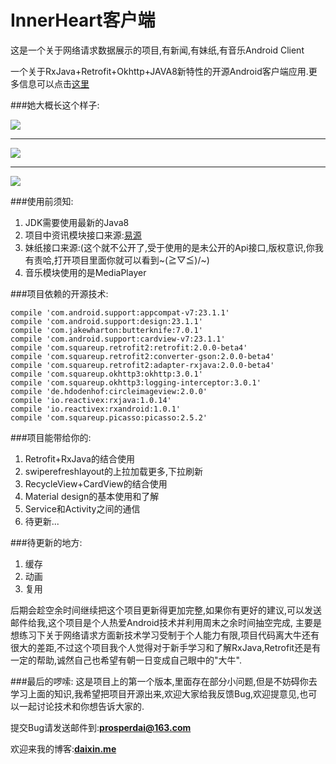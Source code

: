 # InnerHeart客户端
这是一个关于网络请求数据展示的项目,有新闻,有妹纸,有音乐Android Client

一个关于RxJava+Retrofit+Okhttp+JAVA8新特性的开源Android客户端应用.更多信息可以点击<a href="http://daixin.me" target="_blank">这里</a>

###她大概长这个样子:


![](https://raw.githubusercontent.com/ishidai/InnerHeart/master/screen_shot/device2.png)

----------

![](https://raw.githubusercontent.com/ishidai/InnerHeart/master/screen_shot/device3.png)

----------

![](https://raw.githubusercontent.com/ishidai/InnerHeart/master/screen_shot/device4.png)

###使用前须知:


1. JDK需要使用最新的Java8
2. 项目中资讯模块接口来源:<a href="https://www.showapi.com" target="_blank">易源</a>
3. 妹纸接口来源:(这个就不公开了,受于使用的是未公开的Api接口,版权意识,你我有责哈,打开项目里面你就可以看到~\(≧▽≦)/~)
4. 音乐模块使用的是MediaPlayer


###项目依赖的开源技术:
  
    compile 'com.android.support:appcompat-v7:23.1.1'
    compile 'com.android.support:design:23.1.1'
    compile 'com.jakewharton:butterknife:7.0.1'
    compile 'com.android.support:cardview-v7:23.1.1'
    compile 'com.squareup.retrofit2:retrofit:2.0.0-beta4'
    compile 'com.squareup.retrofit2:converter-gson:2.0.0-beta4'
    compile 'com.squareup.retrofit2:adapter-rxjava:2.0.0-beta4'
    compile 'com.squareup.okhttp3:okhttp:3.0.1'
    compile 'com.squareup.okhttp3:logging-interceptor:3.0.1'
	compile 'de.hdodenhof:circleimageview:2.0.0'
    compile 'io.reactivex:rxjava:1.0.14'
    compile 'io.reactivex:rxandroid:1.0.1'
    compile 'com.squareup.picasso:picasso:2.5.2'



###项目能带给你的:

1. Retrofit+RxJava的结合使用
2. swiperefreshlayout的上拉加载更多,下拉刷新
3. RecycleView+CardView的结合使用
4. Material design的基本使用和了解
5. Service和Activity之间的通信
6. 待更新...


###待更新的地方:
1. 缓存
2. 动画
3. 复用


后期会趁空余时间继续把这个项目更新得更加完整,如果你有更好的建议,可以发送邮件给我,这个项目是个人热爱Android技术并利用周末之余时间抽空完成, 主要是想练习下关于网络请求方面新技术学习受制于个人能力有限,项目代码离大牛还有很大的差距,不过这个项目我个人觉得对于新手学习和了解RxJava,Retrofit还是有一定的帮助,诚然自己也希望有朝一日变成自己眼中的"大牛".

###最后的啰嗦:
这是项目上的第一个版本,里面存在部分小问题,但是不妨碍你去学习上面的知识,我希望把项目开源出来,欢迎大家给我反馈Bug,欢迎提意见,也可以一起讨论技术和你想告诉大家的.

提交Bug请发送邮件到:**prosperdai@163.com**

欢迎来我的博客:**<a href="http://daixin.me" target="_blank">daixin.me</a>**



    